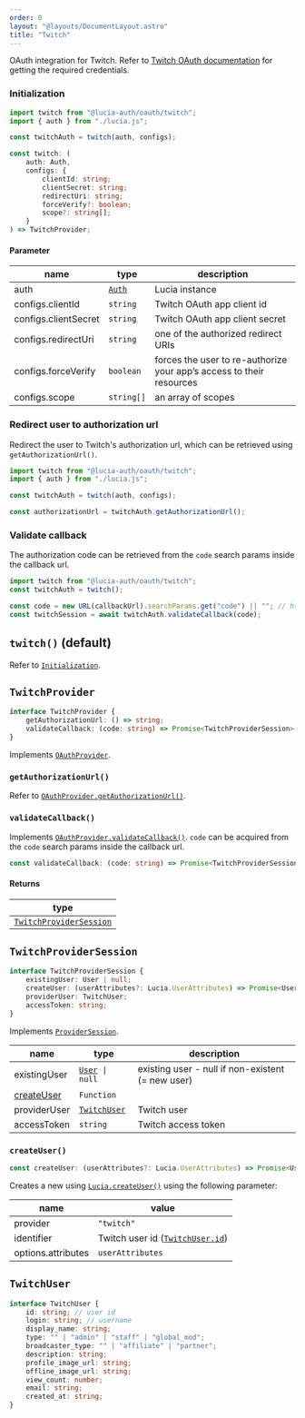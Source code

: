 ```yaml
---
order: 0
layout: "@layouts/DocumentLayout.astro"
title: "Twitch"
---
```


OAuth integration for Twitch. Refer to [Twitch OAuth documentation](https://dev.twitch.tv/docs/authentication) for getting the required credentials.

### Initialization

```ts
import twitch from "@lucia-auth/oauth/twitch";
import { auth } from "./lucia.js";

const twitchAuth = twitch(auth, configs);
```

```ts
const twitch: (
	auth: Auth,
	configs: {
		clientId: string;
		clientSecret: string;
		redirectUri: string;
		forceVerify?: boolean;
		scope?: string[];
	}
) => TwitchProvider;
```

#### Parameter

| name                 | type                                        | description                                                          |
| -------------------- | ------------------------------------------- | -------------------------------------------------------------------- |
| auth                 | [`Auth`](/reference/types/lucia-types#auth) | Lucia instance                                                       |
| configs.clientId     | `string`                                    | Twitch OAuth app client id                                           |
| configs.clientSecret | `string`                                    | Twitch OAuth app client secret                                       |
| configs.redirectUri  | `string`                                    | one of the authorized redirect URIs                                  |
| configs.forceVerify  | `boolean`                                   | forces the user to re-authorize your app’s access to their resources |
| configs.scope        | `string[]`                                  | an array of scopes                                                   |

### Redirect user to authorization url

Redirect the user to Twitch's authorization url, which can be retrieved using `getAuthorizationUrl()`.

```ts
import twitch from "@lucia-auth/oauth/twitch";
import { auth } from "./lucia.js";

const twitchAuth = twitch(auth, configs);

const authorizationUrl = twitchAuth.getAuthorizationUrl();
```

### Validate callback

The authorization code can be retrieved from the `code` search params inside the callback url.

```ts
import twitch from "@lucia-auth/oauth/twitch";
const twitchAuth = twitch();

const code = new URL(callbackUrl).searchParams.get("code") || ""; // http://localhost:3000/api/twitch?code=abc => abc
const twitchSession = await twitchAuth.validateCallback(code);
```

## `twitch()` (default)

Refer to [`Initialization`](/oauth/providers/twitch#initialization).

## `TwitchProvider`

```ts
interface TwitchProvider {
	getAuthorizationUrl: () => string;
	validateCallback: (code: string) => Promise<TwitchProviderSession>;
}
```

Implements [`OAuthProvider`](/oauth/reference/api-reference#oauthprovider).

### `getAuthorizationUrl()`

Refer to [`OAuthProvider.getAuthorizationUrl()`](/oauth/reference/api-reference#getauthorizationurl).

### `validateCallback()`

Implements [`OAuthProvider.validateCallback()`](/oauth/reference/api-reference#getauthorizationurl). `code` can be acquired from the `code` search params inside the callback url.

```ts
const validateCallback: (code: string) => Promise<TwitchProviderSession>;
```

#### Returns

| type                                                                     |
| ------------------------------------------------------------------------ |
| [`TwitchProviderSession`](/oauth/providers/twitch#twitchprovidersession) |

## `TwitchProviderSession`

```ts
interface TwitchProviderSession {
	existingUser: User | null;
	createUser: (userAttributes?: Lucia.UserAttributes) => Promise<User>;
	providerUser: TwitchUser;
	accessToken: string;
}
```

Implements [`ProviderSession`](/oauth/reference/api-reference#providersession).

| name                                             | type                                                  | description                                       |
| ------------------------------------------------ | ----------------------------------------------------- | ------------------------------------------------- |
| existingUser                                     | [`User`](/reference/types/lucia-types#user)` \| null` | existing user - null if non-existent (= new user) |
| [createUser](/oauth/providers/twitch#createuser) | `Function`                                            |                                                   |
| providerUser                                     | [`TwitchUser`](/oauth/providers/twitch#twitchuser)    | Twitch user                                       |
| accessToken                                      | `string`                                              | Twitch access token                               |

### `createUser()`

```ts
const createUser: (userAttributes?: Lucia.UserAttributes) => Promise<User>;
```

Creates a new using [`Lucia.createUser()`](/reference/api/server-api#createuser) using the following parameter:

| name               | value                                                                  |
| ------------------ | ---------------------------------------------------------------------- |
| provider           | `"twitch"`                                                             |
| identifier         | Twitch user id ([`TwitchUser.id`](/oauth/providers/twitch#twitchuser)) |
| options.attributes | `userAttributes`                                                       |

## `TwitchUser`

```ts
interface TwitchUser {
	id: string; // user id
	login: string; // username
	display_name: string;
	type: "" | "admin" | "staff" | "global_mod";
	broadcaster_type: "" | "affiliate" | "partner";
	description: string;
	profile_image_url: string;
	offline_image_url: string;
	view_count: number;
	email: string;
	created_at: string;
}
```
